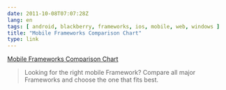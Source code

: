 ```yaml
---
date: 2011-10-08T07:07:28Z
lang: en
tags: [ android, blackberry, frameworks, ios, mobile, web, windows ]
title: "Mobile Frameworks Comparison Chart"
type: link
---
```


[Mobile Frameworks Comparison
Chart](http://www.markus-falk.com/mobile-frameworks-comparison-chart/)

> Looking for the right mobile Framework? Compare all major Frameworks
> and choose the one that fits best.

